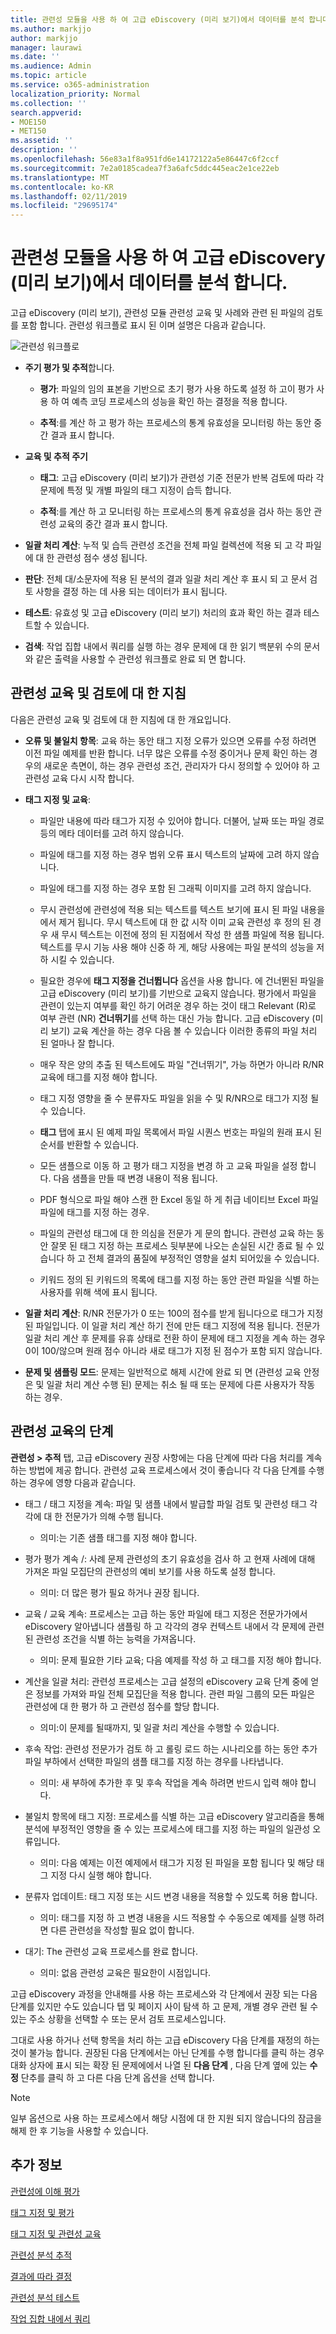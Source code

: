 ```yaml
---
title: 관련성 모듈을 사용 하 여 고급 eDiscovery (미리 보기)에서 데이터를 분석 합니다.
ms.author: markjjo
author: markjjo
manager: laurawi
ms.date: ''
ms.audience: Admin
ms.topic: article
ms.service: o365-administration
localization_priority: Normal
ms.collection: ''
search.appverid:
- MOE150
- MET150
ms.assetid: ''
description: ''
ms.openlocfilehash: 56e83a1f8a951fd6e14172122a5e86447c6f2ccf
ms.sourcegitcommit: 7e2a0185cadea7f3a6afc5ddc445eac2e1ce22eb
ms.translationtype: MT
ms.contentlocale: ko-KR
ms.lasthandoff: 02/11/2019
ms.locfileid: "29695174"
---
```

# <a name="use-the-relevance-module-to-analyze-data-in-advanced-ediscovery-preview"></a>관련성 모듈을 사용 하 여 고급 eDiscovery (미리 보기)에서 데이터를 분석 합니다.

고급 eDiscovery (미리 보기), 관련성 모듈 관련성 교육 및 사례와 관련 된 파일의 검토를 포함 합니다. 관련성 워크플로 표시 된 이며 설명은 다음과 같습니다.
  
![관련성 워크플로](../media/44c67dd2-7a20-40a9-b0ed-784364845c77.gif)
  
- **주기 평가 및 추적**합니다.
    
  - **평가**: 파일의 임의 표본을 기반으로 초기 평가 사용 하도록 설정 하 고이 평가 사용 하 여 예측 코딩 프로세스의 성능을 확인 하는 결정을 적용 합니다. 
    
  - **추적**:를 계산 하 고 평가 하는 프로세스의 통계 유효성을 모니터링 하는 동안 중간 결과 표시 합니다. 
    
- **교육 및 추적 주기**
    
  - **태그**: 고급 eDiscovery (미리 보기)가 관련성 기준 전문가 반복 검토에 따라 각 문제에 특정 및 개별 파일의 태그 지정이 습득 합니다.
    
  - **추적**:를 계산 하 고 모니터링 하는 프로세스의 통계 유효성을 검사 하는 동안 관련성 교육의 중간 결과 표시 합니다. 
    
- **일괄 처리 계산**: 누적 및 습득 관련성 조건을 전체 파일 컬렉션에 적용 되 고 각 파일에 대 한 관련성 점수 생성 됩니다.
    
- **판단**: 전체 대/소문자에 적용 된 분석의 결과 일괄 처리 계산 후 표시 되 고 문서 검토 사항을 결정 하는 데 사용 되는 데이터가 표시 됩니다.
    
- **테스트**: 유효성 및 고급 eDiscovery (미리 보기) 처리의 효과 확인 하는 결과 테스트할 수 있습니다.

- **검색**: 작업 집합 내에서 쿼리를 실행 하는 경우 문제에 대 한 읽기 백분위 수의 문서와 같은 출력을 사용할 수 관련성 워크플로 완료 되 면 합니다.
    
## <a name="guidelines-for-relevance-training-and-review"></a>관련성 교육 및 검토에 대 한 지침

다음은 관련성 교육 및 검토에 대 한 지침에 대 한 개요입니다.
  
- **오류 및 불일치 항목**: 교육 하는 동안 태그 지정 오류가 있으면 오류를 수정 하려면 이전 파일 예제를 반환 합니다. 너무 많은 오류를 수정 중이거나 문제 확인 하는 경우의 새로운 측면이, 하는 경우 관련성 조건, 관리자가 다시 정의할 수 있어야 하 고 관련성 교육 다시 시작 합니다.
    
- **태그 지정 및 교육**: 
    
  - 파일만 내용에 따라 태그가 지정 수 있어야 합니다. 더불어, 날짜 또는 파일 경로 등의 메타 데이터를 고려 하지 않습니다. 
    
  - 파일에 태그를 지정 하는 경우 범위 오류 표시 텍스트의 날짜에 고려 하지 않습니다.
    
  - 파일에 태그를 지정 하는 경우 포함 된 그래픽 이미지를 고려 하지 않습니다.
     
  - 무시 관련성에 관련성에 적용 되는 텍스트를 텍스트 보기에 표시 된 파일 내용을에서 제거 됩니다. 무시 텍스트에 대 한 값 시작 이미 교육 관련성 후 정의 된 경우 새 무시 텍스트는 이전에 정의 된 지점에서 작성 한 샘플 파일에 적용 됩니다. 텍스트를 무시 기능 사용 해야 신중 하 게, 해당 사용에는 파일 분석의 성능을 저하 시킬 수 있습니다.
    
  - 필요한 경우에 **태그 지정을 건너뜁니다** 옵션을 사용 합니다. 에 건너뛴된 파일을 고급 eDiscovery (미리 보기)를 기반으로 교육지 않습니다. 평가에서 파일을 관련이 있는지 여부를 확인 하기 어려운 경우 하는 것이 태그 Relevant (R)로 여부 관련 (NR) **건너뛰기**를 선택 하는 대신 가능 합니다. 고급 eDiscovery (미리 보기) 교육 계산을 하는 경우 다음 볼 수 있습니다 이러한 종류의 파일 처리 된 얼마나 잘 합니다.
    
  - 매우 작은 양의 추출 된 텍스트에도 파일 "건너뛰기", 가능 하면가 아니라 R/NR 교육에 태그를 지정 해야 합니다. 
    
  - 태그 지정 영향을 줄 수 분류자도 파일을 읽을 수 및 R/NR으로 태그가 지정 될 수 있습니다.
    
  - **태그** 탭에 표시 된 예제 파일 목록에서 파일 시퀀스 번호는 파일의 원래 표시 된 순서를 반환할 수 있습니다. 
    
  - 모든 샘플으로 이동 하 고 평가 태그 지정을 변경 하 고 교육 파일을 설정 합니다. 다음 샘플을 만들 때 변경 내용이 적용 됩니다.
    
  - PDF 형식으로 파일 해야 스캔 한 Excel 동일 하 게 취급 네이티브 Excel 파일 파일에 태그를 지정 하는 경우.
    
  - 파일의 관련성 태그에 대 한 의심을 전문가 게 문의 합니다. 관련성 교육 하는 동안 잘못 된 태그 지정 하는 프로세스 뒷부분에 나오는 손실된 시간 종료 될 수 있습니다 하 고 전체 결과의 품질에 부정적인 영향을 설치 되어있을 수 있습니다.
    
  - 키워드 정의 된 키워드의 목록에 태그를 지정 하는 동안 관련 파일을 식별 하는 사용자를 위해 색에 표시 됩니다.
    
- **일괄 처리 계산**: R/NR 전문가가 0 또는 100의 점수를 받게 됩니다으로 태그가 지정 된 파일입니다. 이 일괄 처리 계산 하기 전에 만든 태그 지정에 적용 됩니다. 전문가 일괄 처리 계산 후 문제를 유휴 상태로 전환 하이 문제에 태그 지정을 계속 하는 경우 0이 100/않으며 원래 점수 아니라 새로 태그가 지정 된 점수가 포함 되지 않습니다.
    
- **문제 및 샘플링 모드**: 문제는 일반적으로 해제 시간에 완료 되 면 (관련성 교육 안정은 및 일괄 처리 계산 수행 된) 문제는 취소 될 때 또는 문제에 다른 사용자가 작동 하는 경우.
    
## <a name="steps-in-relevance-training"></a>관련성 교육의 단계

**관련성 \> 추적** 탭, 고급 eDiscovery 권장 사항에는 다음 단계에 따라 다음 처리를 계속 하는 방법에 제공 합니다. 관련성 교육 프로세스에서 것이 좋습니다 각 다음 단계를 수행 하는 경우에 영향 다음과 같습니다. 
  
- 태그 / 태그 지정을 계속: 파일 및 샘플 내에서 발급할 파일 검토 및 관련성 태그 각각에 대 한 전문가가 의해 수행 됩니다.
    
  - 의미:는 기존 샘플 태그를 지정 해야 합니다.
    
- 평가 평가 계속 /: 사례 문제 관련성의 초기 유효성을 검사 하 고 현재 사례에 대해 가져온 파일 모집단의 관련성의 예비 보기를 사용 하도록 설정 합니다.
    
  - 의미: 더 많은 평가 필요 하거나 권장 됩니다.
    
- 교육 / 교육 계속: 프로세스는 고급 하는 동안 파일에 태그 지정은 전문가가에서 eDiscovery 알아냅니다 샘플링 하 고 각각의 경우 컨텍스트 내에서 각 문제에 관련 된 관련성 조건을 식별 하는 능력을 가져옵니다.
    
  - 의미: 문제 필요한 기타 교육; 다음 예제를 작성 하 고 태그를 지정 해야 합니다. 
    
- 계산을 일괄 처리: 관련성 프로세스는 고급 설정의 eDiscovery 교육 단계 중에 얻은 정보를 가져와 파일 전체 모집단을 적용 합니다. 관련 파일 그룹의 모든 파일은 관련성에 대 한 평가 하 고 관련성 점수를 할당 합니다.
    
  - 의미:이 문제를 될때까지, 및 일괄 처리 계산을 수행할 수 있습니다.
    
- 후속 작업: 관련성 전문가가 검토 하 고 롤링 로드 하는 시나리오를 하는 동안 추가 파일 부하에서 선택한 파일의 샘플 태그를 지정 하는 경우를 나타냅니다.
    
  - 의미: 새 부하에 추가한 후 및 후속 작업을 계속 하려면 반드시 입력 해야 합니다.
    
- 불일치 항목에 태그 지정: 프로세스를 식별 하는 고급 eDiscovery 알고리즘을 통해 분석에 부정적인 영향을 줄 수 있는 프로세스에 태그를 지정 하는 파일의 일관성 오류입니다.
    
  - 의미: 다음 예제는 이전 예제에서 태그가 지정 된 파일을 포함 됩니다 및 해당 태그 지정 다시 실행 해야 합니다.
    
- 분류자 업데이트: 태그 지정 또는 시드 변경 내용을 적용할 수 있도록 허용 합니다.
    
  - 의미: 태그를 지정 하 고 변경 내용을 시드 적용할 수 수동으로 예제를 실행 하려면 다른 관련성을 작성할 필요 없이 합니다.
    
- 대기: The 관련성 교육 프로세스를 완료 합니다.
    
  - 의미: 없음 관련성 교육은 필요한이 시점입니다.
    
고급 eDiscovery 과정을 안내해를 사용 하는 프로세스와 각 단계에서 권장 되는 다음 단계를 있지만 수도 있습니다 탭 및 페이지 사이 탐색 하 고 문제, 개별 경우 관련 될 수 있는 주소 상황을 선택할 수 또는 문서 검토 프로세스입니다. 
  
그대로 사용 하거나 선택 항목을 처리 하는 고급 eDiscovery 다음 단계를 재정의 하는 것이 불가능 합니다. 권장된 다음 단계에서는 아닌 단계를 수행 합니다를 클릭 하는 경우 대화 상자에 표시 되는 확장 된 문제에에서 나열 된 **다음 단계** , 다음 단계 옆에 있는 **수정** 단추를 클릭 하 고 다른 다음 단계 옵션을 선택 합니다. 
  
> [!NOTE]
> 일부 옵션으로 사용 하는 프로세스에서 해당 시점에 대 한 지원 되지 않습니다의 잠금을 해제 한 후 기능을 사용할 수 있습니다. 
  
## <a name="more-information"></a>추가 정보

[관련성에 이해 평가](../assessment-in-relevance-in-advanced-ediscovery.md)
  
[태그 지정 및 평가](../tagging-and-assessment-in-advanced-ediscovery.md)
  
[태그 지정 및 관련성 교육](../tagging-and-relevance-training-in-advanced-ediscovery.md)
  
[관련성 분석 추적](../track-relevance-analysis-in-advanced-ediscovery.md)
  
[결과에 따라 결정](../decision-based-on-the-results-in-advanced-ediscovery.md)
  
[관련성 분석 테스트](../test-relevance-analysis-in-advanced-ediscovery.md)

[작업 집합 내에서 쿼리](working-set-search.md)
